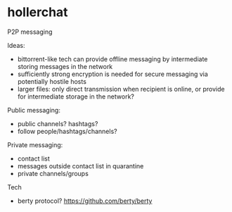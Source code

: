 # hollerchat
P2P messaging

Ideas:
* bittorrent-like tech can provide offline messaging by intermediate storing messages in the network
* sufficiently strong encryption is needed for secure messaging via potentially hostile hosts
* larger files: only direct transmission when recipient is online, or provide for intermediate storage in the network?

Public messaging:
* public channels? hashtags?
* follow people/hashtags/channels?

Private messaging:
* contact list
* messages outside contact list in quarantine
* private channels/groups

Tech
* berty protocol? https://github.com/berty/berty
